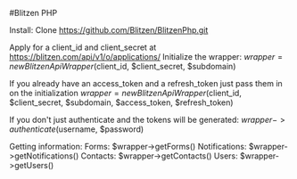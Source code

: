 #Blitzen PHP

Install:
Clone https://github.com/Blitzen/BlitzenPhp.git

Apply for a client_id and client_secret at https://blitzen.com/api/v1/o/applications/
Initialize the wrapper:
$wrapper = new BlitzenApiWrapper($client_id, $client_secret, $subdomain)

If you already have an access_token and a refresh_token just pass them in on the initialization
$wrapper = new BlitzenApiWrapper($client_id, $client_secret, $subdomain, $access_token, $refresh_token)

If you don't just authenticate and the tokens will be generated:
$wrapper->authenticate($username, $password)

Getting information:
Forms:
$wrapper->getForms()
Notifications:
$wrapper->getNotifications()
Contacts:
$wrapper->getContacts()
Users:
$wrapper->getUsers()
